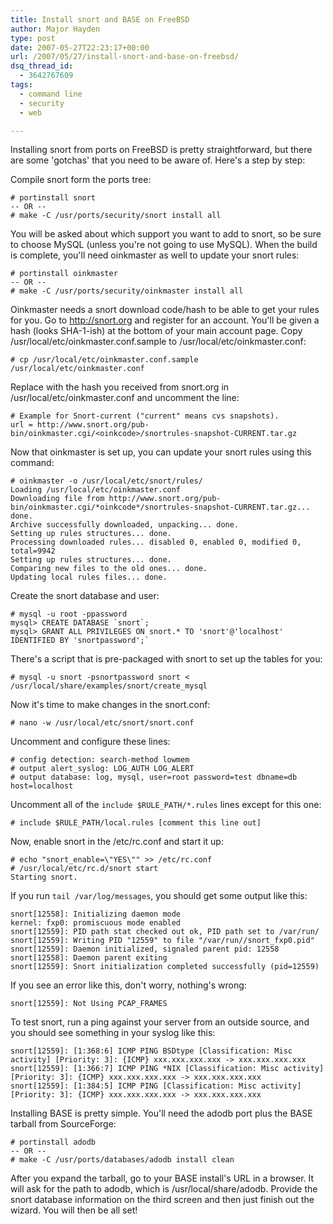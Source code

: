 ```yaml
---
title: Install snort and BASE on FreeBSD
author: Major Hayden
type: post
date: 2007-05-27T22:23:17+00:00
url: /2007/05/27/install-snort-and-base-on-freebsd/
dsq_thread_id:
  - 3642767609
tags:
  - command line
  - security
  - web

---
```

Installing snort from ports on FreeBSD is pretty straightforward, but there are some 'gotchas' that you need to be aware of. Here's a step by step:

Compile snort form the ports tree:

```
# portinstall snort
-- OR --
# make -C /usr/ports/security/snort install all
```

You will be asked about which support you want to add to snort, so be sure to choose MySQL (unless you're not going to use MySQL). When the build is complete, you'll need oinkmaster as well to update your snort rules:

```
# portinstall oinkmaster
-- OR --
# make -C /usr/ports/security/oinkmaster install all
```

Oinkmaster needs a snort download code/hash to be able to get your rules for you. Go to <http://snort.org> and register for an account. You'll be given a hash (looks SHA-1-ish) at the bottom of your main account page. Copy /usr/local/etc/oinkmaster.conf.sample to /usr/local/etc/oinkmaster.conf:

```
# cp /usr/local/etc/oinkmaster.conf.sample /usr/local/etc/oinkmaster.conf
```

Replace **<oinkcode>** with the hash you received from snort.org in /usr/local/etc/oinkmaster.conf and uncomment the line:

```
# Example for Snort-current ("current" means cvs snapshots).
url = http://www.snort.org/pub-bin/oinkmaster.cgi/<oinkcode>/snortrules-snapshot-CURRENT.tar.gz
```

Now that oinkmaster is set up, you can update your snort rules using this command:

```
# oinkmaster -o /usr/local/etc/snort/rules/
Loading /usr/local/etc/oinkmaster.conf
Downloading file from http://www.snort.org/pub-bin/oinkmaster.cgi/*oinkcode*/snortrules-snapshot-CURRENT.tar.gz... done.
Archive successfully downloaded, unpacking... done.
Setting up rules structures... done.
Processing downloaded rules... disabled 0, enabled 0, modified 0, total=9942
Setting up rules structures... done.
Comparing new files to the old ones... done.
Updating local rules files... done.
```

Create the snort database and user:

```
# mysql -u root -ppassword
mysql> CREATE DATABASE `snort`;
mysql> GRANT ALL PRIVILEGES ON snort.* TO 'snort'@'localhost' IDENTIFIED BY 'snortpassword';`
```

There's a script that is pre-packaged with snort to set up the tables for you:

```
# mysql -u snort -psnortpassword snort < /usr/local/share/examples/snort/create_mysql
```

Now it's time to make changes in the snort.conf:

```
# nano -w /usr/local/etc/snort/snort.conf
```

Uncomment and configure these lines:

```
# config detection: search-method lowmem
# output alert_syslog: LOG_AUTH LOG_ALERT
# output database: log, mysql, user=root password=test dbname=db host=localhost
```

Uncomment all of the `include $RULE_PATH/*.rules` lines except for this one:

```
# include $RULE_PATH/local.rules [comment this line out]
```

Now, enable snort in the /etc/rc.conf and start it up:

```
# echo "snort_enable=\"YES\"" >> /etc/rc.conf
# /usr/local/etc/rc.d/snort start
Starting snort.
```

If you run `tail /var/log/messages`, you should get some output like this:

```
snort[12558]: Initializing daemon mode
kernel: fxp0: promiscuous mode enabled
snort[12559]: PID path stat checked out ok, PID path set to /var/run/
snort[12559]: Writing PID "12559" to file "/var/run//snort_fxp0.pid"
snort[12559]: Daemon initialized, signaled parent pid: 12558
snort[12558]: Daemon parent exiting
snort[12559]: Snort initialization completed successfully (pid=12559)
```

If you see an error like this, don't worry, nothing's wrong:

```
snort[12559]: Not Using PCAP_FRAMES
```

To test snort, run a ping against your server from an outside source, and you should see something in your syslog like this:

```
snort[12559]: [1:368:6] ICMP PING BSDtype [Classification: Misc activity] [Priority: 3]: {ICMP} xxx.xxx.xxx.xxx -> xxx.xxx.xxx.xxx
snort[12559]: [1:366:7] ICMP PING *NIX [Classification: Misc activity] [Priority: 3]: {ICMP} xxx.xxx.xxx.xxx -> xxx.xxx.xxx.xxx
snort[12559]: [1:384:5] ICMP PING [Classification: Misc activity] [Priority: 3]: {ICMP} xxx.xxx.xxx.xxx -> xxx.xxx.xxx.xxx
```

Installing BASE is pretty simple. You'll need the adodb port plus the BASE tarball from SourceForge:

```
# portinstall adodb
-- OR --
# make -C /usr/ports/databases/adodb install clean
```

After you expand the tarball, go to your BASE install's URL in a browser. It will ask for the path to adodb, which is /usr/local/share/adodb. Provide the snort database information on the third screen and then just finish out the wizard. You will then be all set!
